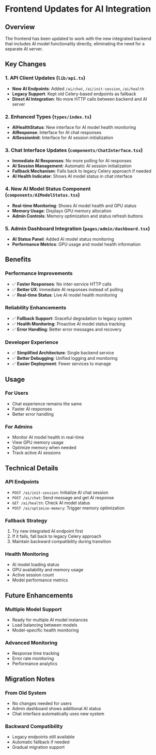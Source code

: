 # Frontend Updates for AI Integration

## Overview

The frontend has been updated to work with the new integrated backend that includes AI model functionality directly, eliminating the need for a separate AI server.

## Key Changes

### 1. API Client Updates (`lib/api.ts`)

- **New AI Endpoints**: Added `/ai/chat`, `/ai/init-session`, `/ai/health`
- **Legacy Support**: Kept old Celery-based endpoints as fallback
- **Direct AI Integration**: No more HTTP calls between backend and AI server

### 2. Enhanced Types (`types/index.ts`)

- **AIHealthStatus**: New interface for AI model health monitoring
- **AIResponse**: Interface for AI chat responses
- **AISessionInit**: Interface for AI session initialization

### 3. Chat Interface Updates (`components/ChatInterface.tsx`)

- **Immediate AI Responses**: No more polling for AI responses
- **AI Session Management**: Automatic AI session initialization
- **Fallback Mechanism**: Falls back to legacy Celery approach if needed
- **AI Health Indicator**: Shows AI model status in chat interface

### 4. New AI Model Status Component (`components/AIModelStatus.tsx`)

- **Real-time Monitoring**: Shows AI model health and GPU status
- **Memory Usage**: Displays GPU memory allocation
- **Admin Controls**: Memory optimization and status refresh buttons

### 5. Admin Dashboard Integration (`pages/admin/dashboard.tsx`)

- **AI Status Panel**: Added AI model status monitoring
- **Performance Metrics**: GPU usage and model health information

## Benefits

### Performance Improvements

- ✅ **Faster Responses**: No inter-service HTTP calls
- ✅ **Better UX**: Immediate AI responses instead of polling
- ✅ **Real-time Status**: Live AI model health monitoring

### Reliability Enhancements

- ✅ **Fallback Support**: Graceful degradation to legacy system
- ✅ **Health Monitoring**: Proactive AI model status tracking
- ✅ **Error Handling**: Better error messages and recovery

### Developer Experience

- ✅ **Simplified Architecture**: Single backend service
- ✅ **Better Debugging**: Unified logging and monitoring
- ✅ **Easier Deployment**: Fewer services to manage

## Usage

### For Users

- Chat experience remains the same
- Faster AI responses
- Better error handling

### For Admins

- Monitor AI model health in real-time
- View GPU memory usage
- Optimize memory when needed
- Track active AI sessions

## Technical Details

### API Endpoints

- `POST /ai/init-session`: Initialize AI chat session
- `POST /ai/chat`: Send message and get AI response
- `GET /ai/health`: Check AI model status
- `POST /ai/optimize-memory`: Trigger memory optimization

### Fallback Strategy

1. Try new integrated AI endpoint first
2. If it fails, fall back to legacy Celery approach
3. Maintain backward compatibility during transition

### Health Monitoring

- AI model loading status
- GPU availability and memory usage
- Active session count
- Model performance metrics

## Future Enhancements

### Multiple Model Support

- Ready for multiple AI model instances
- Load balancing between models
- Model-specific health monitoring

### Advanced Monitoring

- Response time tracking
- Error rate monitoring
- Performance analytics

## Migration Notes

### From Old System

- No changes needed for users
- Admin dashboard shows additional AI status
- Chat interface automatically uses new system

### Backward Compatibility

- Legacy endpoints still available
- Automatic fallback if needed
- Gradual migration support
